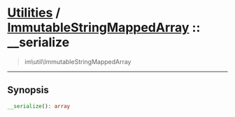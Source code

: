 # [Utilities](util.md) / [ImmutableStringMappedArray](util-ImmutableStringMappedArray.md) :: __serialize
 > im\util\ImmutableStringMappedArray
____

## Synopsis
```php
__serialize(): array
```
